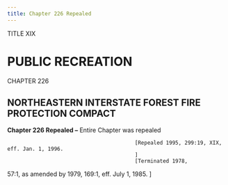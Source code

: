 ```yaml
---
title: Chapter 226 Repealed
---
```


TITLE XIX
                                             
PUBLIC RECREATION
=================

CHAPTER 226
                                             
NORTHEASTERN INTERSTATE FOREST FIRE PROTECTION COMPACT
------------------------------------------------------

**Chapter 226 Repealed –** Entire Chapter was repealed


                                             [Repealed 1995, 299:19, XIX, eff. Jan. 1, 1996.
                                             ] 
                                             [Terminated 1978,
57:1, as amended by 1979, 169:1, eff. July 1, 1985.
                                             ]
